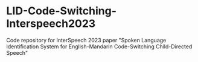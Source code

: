 # LID-Code-Switching-Interspeech2023
Code repository for InterSpeech 2023 paper "Spoken Language Identification System for English-Mandarin Code-Switching Child-Directed Speech"
